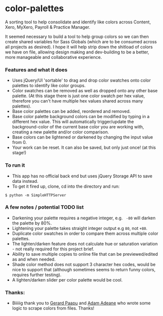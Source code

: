 # color-palettes
A sorting tool to help consolidate and identify like colors across Content, Xero,
MyXero, Payroll &amp; Practice Manager.

It seemed necessary to build a tool to help group colors so we can then create
shared variables for Sass Globals (which are to be consumed across all projects as desired).
I hope it will help strip down the shitload of colors we have on file,
allowing design making and dev-building to be a better, more manageable and
collaborative experience.

### Features and what it does
- Uses jQuery/UI 'sortable' to drag and drop color swatches onto color palettes
to identify like color groups.
- Color swatches can be removed as well as dropped onto any other base palette.
(At this stage there is just one color swatch per hex value, therefore you can't
have multiple hex values shared across many palettes).
- Base color palettes can be added, reordered and removed.
- Base color palette background colors can be modified by typing in a different
hex value. This will automatically trigger/update the background-color of the
current base color you are working with, creating a new palette and/or color comparison.
- Base colors can be lightened or darkened by changing the input value from 0.
- Your work can be reset. It can also be saved, but only just once! (at this stage!)

### To run it
- This app has no official back end but uses jQuery Storage API to save data instead.
- To get it fired up, clone, cd into the directory and run:
```
$ python -m SimpleHTTPServer
```

### A few notes / potential TODO list
- Darkening your palette requires a negative integer, e.g. ` -80` will darken the
palette by 80%.
- Lightening your palette takes straight integer output e.g `80`, not `+80`.
- Duplicate color swatches in order to compare them across multiple color palettes.
- The lighten/darken feature does not calculate hue or saturation variation -
not really required for this project brief.
- Ability to save multiple copies to online file that can be previewed/edited
as and when needed.
- Shade color method does not support 3 character hex codes, would be nice to
support that (although sometimes seems to return funny colors, requires further
testing).
- A lighten/darken slider per color palette would be cool.

### Thanks:
- Biiiiig thank you to [Gerard Paapu](https://github.dev.xero.com/dev-gerardp) 
and [Adam Adeane](https://github.dev.xero.com/dev-adama) who wrote some logic to
scrape colors from files. Thanks!
